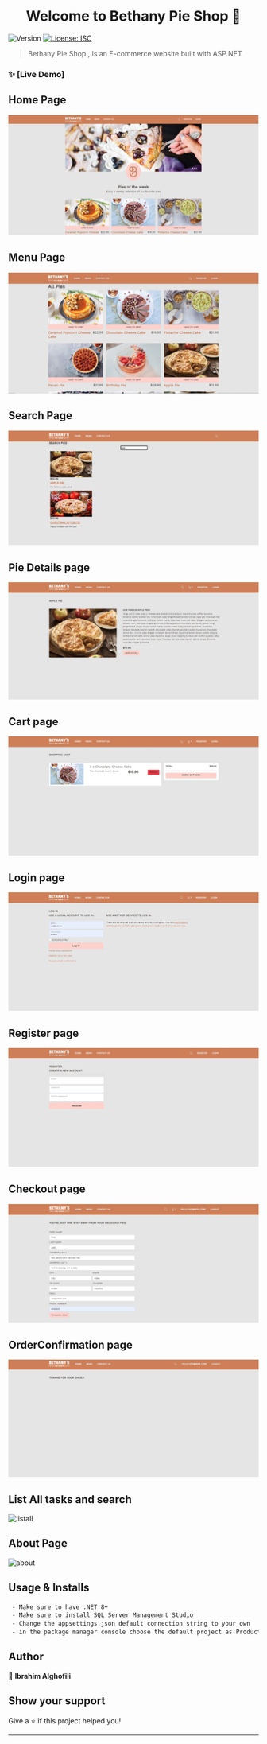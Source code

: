 <h1 align="center">Welcome to Bethany Pie Shop 👋</h1>
<p>
  <img alt="Version" src="https://img.shields.io/badge/version-1.0.0-blue.svg?cacheSeconds=2592000" />
  <a href="#" target="_blank">
    <img alt="License: ISC" src="https://img.shields.io/badge/License-ISC-yellow.svg" />
  </a>
</p>

> Bethany Pie Shop , is an E-commerce website built with ASP.NET 

### ✨ [Live Demo] 
## Home Page
![Home](assets/1.Home.JPG)
## Menu Page
![Menu](assets/2.Menu.JPG)
## Search Page
![Search](assets/3.Search.JPG)
## Pie Details page
![Regisiter](assets/4.PieDetails.JPG)

## Cart page
![Cart](assets/5.Cart.JPG)

## Login page
![Login](assets/6.Login.JPG)

## Register page
![Register](assets/7.Register.JPG)

## Checkout page
![Checkout](assets/8.Checkout.JPG)

## OrderConfirmation page
![OrderConfirmation](assets/9.OrderConfirmation.JPG)

## List All tasks and search 
![listall]()


## About Page
![about](https://user-images.githubusercontent.com/66013192/216674163-f8b89f21-f985-44d9-a77c-b7ab7fa4129a.png)



## Usage & Installs

```sh
 - Make sure to have .NET 8+
 - Make sure to install SQL Server Management Studio
 - Change the appsettings.json default connection string to your own
 - in the package manager console choose the default project as ProductStore.DataAccess then enter "add-migration init" then "update-database"
```



## Author

👤 **Ibrahim Alghofili**


## Show your support

Give a ⭐️ if this project helped you!

***
